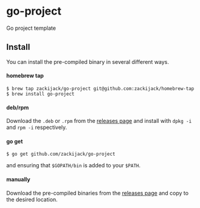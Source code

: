 # go-project
Go project template

## Install
You can install the pre-compiled binary in several different ways.

#### homebrew tap
```shell
$ brew tap zackijack/go-project git@github.com:zackijack/homebrew-tap
$ brew install go-project
```

#### deb/rpm
Download the `.deb` or `.rpm` from the [releases page](https://github.com/zackijack/go-project/releases) and install with `dpkg -i` and `rpm -i` respectively.

#### go get
```shell
$ go get github.com/zackijack/go-project
```
and ensuring that `$GOPATH/bin` is added to your `$PATH`.

#### manually
Download the pre-compiled binaries from the [releases page](https://github.com/zackijack/go-project/releases) and copy to the desired location.